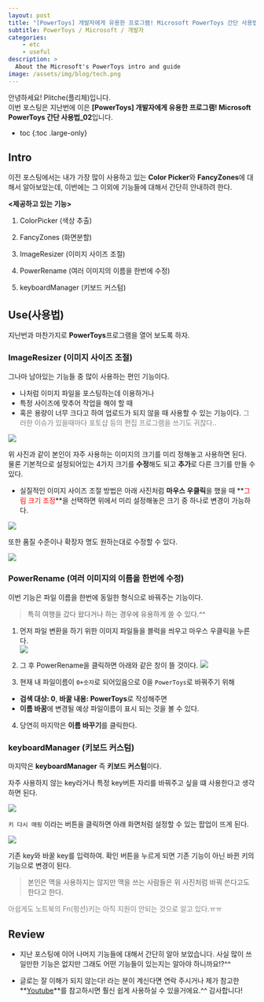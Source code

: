 ```yaml
---
layout: post
title: "[PowerToys] 개발자에게 유용한 프로그램! Microsoft PowerToys 간단 사용법_02"
subtitle: PowerToys / Microsoft / 개발자
categories:
    - etc
    - useful
description: >
  About the Microsoft's PowerToys intro and guide
image: /assets/img/blog/tech.png
---
```


안녕하세요! Plitche(플리체)입니다.  
이번 포스팅은 지난번에 이은 **[PowerToys] 개발자에게 유용한 프로그램! Microsoft PowerToys 간단 사용법_02**입니다.  

* toc
{:toc .large-only}

## Intro
이전 포스팅에서는 내가 가장 많이 사용하고 있는 **Color Picker**와 **FancyZones**에 대해서 알아보았는데, 이번에는 그 이외에 기능들에 대해서 간단히 안내하려 한다.  

**\<제공하고 있는 기능\>**
1. ColorPicker (색상 추출)

2. FancyZones (화면분할)

3. ImageResizer (이미지 사이즈 조절)

4. PowerRename (여러 이미지의 이름을 한번에 수정)

5. keyboardManager (키보드 커스텀)

## Use(사용법)
지난번과 마찬가지로 **PowerToys**프로그램을 열어 보도록 하자.

### ImageResizer (이미지 사이즈 조절)
그나마 남아있는 기능들 중 많이 사용하는 편인 기능이다.  

* 나처럼 이미지 파일을 포스팅하는데 이용하거나
* 특정 사이즈에 맞추어 작업을 해야 할 때
* 혹은 용량이 너무 크다고 하여 업로드가 되지 않을 때 사용할 수 있는 기능이다.
<font color="gray">그러한 이슈가 있을때마다 포토샵 등의 편집 프로그램을 쓰기도 귀찮다..</font>

![](/assets/post/etc/20210418_02/01.jpg)  

위 사진과 같이 본인이 자주 사용하는 이미지의 크기를 미리 정해놓고 사용하면 된다.  
물론 기본적으로 설정되어있는 4가지 크기를 **수정**해도 되고 **추가**로 다른 크기를 만들 수 있다.  

* 실질적인 이미지 사이즈 조절 방법은 아래 사진처럼 **마우스 우클릭**을 했을 때 **<font color="red">그림 크기 조정</font>**을 선택하면 위에서 미리 설정해놓은 크기 중 하나로 변경이 가능하다.  

![](/assets/post/etc/20210418_02/02.jpg)  

또한 품질 수준이나 확장자 명도 원하는대로 수정할 수 있다.  

![](/assets/post/etc/20210418_02/03.jpg)  

### PowerRename (여러 이미지의 이름을 한번에 수정)
이번 기능은 파일 이름을 한번에 동일한 형식으로 바꿔주는 기능이다.  

> 특히 여행을 갔다 왔다거나 하는 경우에 유용하게 쓸 수 있다.^^  

1. 먼저 파일 변환을 하기 위한 이미지 파일들을 블럭을 씌우고 마우스 우클릭을 누른다.  
![](/assets/post/etc/20210418_02/05.jpg)  

2. 그 후 PowerRename을 클릭하면 아래와 같은 창이 뜰 것이다.
![](/assets/post/etc/20210418_02/06.jpg)  

3. 현재 내 파일이름이 `0+숫자`로 되어있음으로 0을 `PowerToys`로 바꿔주기 위해
  - **검색 대상: 0**, **바꿀 내용: PowerToys**로 작성해주면
  - **이름 바꿈**에 변경될 예상 파일이름이 표시 되는 것을 볼 수 있다.
4. 당연히 마지막은 **이름 바꾸기**를 클릭한다.

### keyboardManager (키보드 커스텀)
마지막은 **keyboardManager** 즉 **키보드 커스텀**이다.  

자주 사용하지 않는 key라거나 특정 key버튼 자리를 바꿔주고 싶을 떄 사용한다고 생각하면 된다.  

![](/assets/post/etc/20210418_02/07.jpg)  

`키 다시 매핑` 이라는 버튼을 클릭하면 아래 화면처럼 설정할 수 있는 팝업이 뜨게 된다.

![](/assets/post/etc/20210418_02/08.jpg)  

기존 key와 바꿀 key를 입력하여. 확인 버튼을 누르게 되면 기존 기능이 아닌 바뀐 키의 기능으로 변경이 된다.  

> 본인은 맥을 사용하지는 않지만 맥을 쓰는 사람들은 위 사진처럼 바꿔 쓴다고도 한다고 한다.  

<font color="gray">아쉽게도 노트북의 Fn(펑션)키는 아직 지원이 안되는 것으로 알고 있다.ㅠㅠ</font>

## Review
* 지난 포스팅에 이어 나머지 기능들에 대해서 간단히 알아 보았습니다. 사실 많이 쓰일만한 기능은 없지만 그래도 어떤 기능들이 있는지는 알아야 하니까요!?^^

* 글로는 잘 이해가 되지 않는다! 라는 분이 계신다면 연락 주시거나 제가 참고한 **[Youtube](https://www.youtube.com/watch?v=bzg3otFT3zI&t=151s)**를 참고하시면 훨신 쉽게 사용하실 수 있을거에요.^^ 감사합니다!
